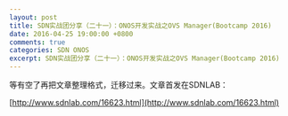 ```yaml
---
layout: post
title: SDN实战团分享（二十一）：ONOS开发实战之OVS Manager(Bootcamp 2016)
date: 2016-04-25 19:00:00 +0800
comments: true
categories: SDN ONOS
excerpt: SDN实战团分享（二十一）：ONOS开发实战之OVS Manager(Bootcamp 2016)
---
```



等有空了再把文章整理格式，迁移过来。文章首发在SDNLAB：

[http://www.sdnlab.com/16623.html](http://www.sdnlab.com/16623.html)
